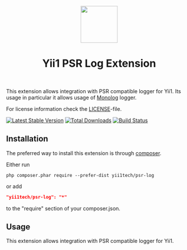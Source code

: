 <p align="center">
    <a href="https://github.com/yii1tech" target="_blank">
        <img src="https://avatars.githubusercontent.com/u/134691944" height="100px">
    </a>
    <h1 align="center">Yii1 PSR Log Extension</h1>
    <br>
</p>

This extension allows integration with PSR compatible logger for Yii1.
Its usage in particular it allows usage of [Monolog](https://github.com/Seldaek/monolog) logger.

For license information check the [LICENSE](LICENSE.md)-file.

[![Latest Stable Version](https://img.shields.io/packagist/v/yii1tech/psr-log.svg)](https://packagist.org/packages/yii1tech/psr-log)
[![Total Downloads](https://img.shields.io/packagist/dt/yii1tech/psr-log.svg)](https://packagist.org/packages/yii1tech/psr-log)
[![Build Status](https://github.com/yii1tech/psr-log/workflows/build/badge.svg)](https://github.com/yii1tech/psr-log/actions)


Installation
------------

The preferred way to install this extension is through [composer](http://getcomposer.org/download/).

Either run

```
php composer.phar require --prefer-dist yii1tech/psr-log
```

or add

```json
"yii1tech/psr-log": "*"
```

to the "require" section of your composer.json.


Usage
-----

This extension allows integration with PSR compatible logger for Yii1.